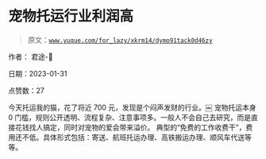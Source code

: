 # 宠物托运行业利润高

> 原文：[`www.yuque.com/for_lazy/xkrm14/dymo91tack0d46zy`](https://www.yuque.com/for_lazy/xkrm14/dymo91tack0d46zy)



作者： 君途-👾 

日期：2023-01-31 

点赞数：27 

今天托运我的猫，花了将近 700 元，发现是个闷声发财的行业。￼ 宠物托运本身 0 门槛，规则公开透明、流程复杂、注意事项多。一般人不会自己去研究，而是直接花钱找人搞定，同时对宠物的爱会带来溢价。 典型的“免费的工作收费干”，费用还不低。具体形式包括：寄送、航班托运办理、高铁搬运办理、顺风车代送等等。 

